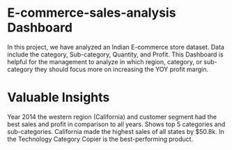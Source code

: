 # E-commerce-sales-analysis Dashboard
In this project, we have analyzed an Indian E-commerce store dataset. Data include the category, Sub-category, Quantity, and Profit. This Dashboard is helpful for the management to analyze in which region, category, or sub-category they should focus more on increasing the YOY profit margin.
# Valuable Insights
Year 2014 the western region (California) and customer segment had the best sales and profit in comparison to all years.
Shows top 5 categories and sub-categories.
California made the highest sales of all states by $50.8k.
In the Technology Category Copier is the best-performing product.
